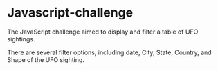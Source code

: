 # Javascript-challenge
The JavaScript challenge aimed to display and filter a table of UFO sightings. 

There are several filter options, including date, City, State, Country, and Shape of the UFO sighting.

